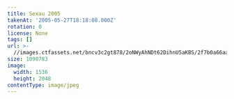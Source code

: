 ```yaml
---
title: Sexau 2005
takenAt: '2005-05-27T18:18:08.000Z'
rotation: 0
license: None
tags: []
url: >-
  //images.ctfassets.net/bncv3c2gt878/2oNWyAhNDt62DihnU5aKBS/2f7b0a66aa74e87cef7fdb9e3b160bc2/sexau-2005_4560323162_o
size: 1090783
image:
  width: 1536
  height: 2048
contentType: image/jpeg
---
```


